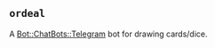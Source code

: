 ## `ordeal`

A [Bot::ChatBots::Telegram][] bot for drawing cards/dice.

[Bot::ChatBots::Telegram]: https://metacpan.org/pod/Bot::ChatBots::Telegram
